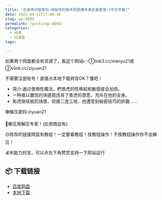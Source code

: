 ```yaml
---
title: "忍者拷问银堕帖~用秘传的银术把紧缚丰满忍者堕落~[中文字幕]"
date: 2025-04-11T17:49:34
slug: wp-8893
permalink: /posts/wp-8893/
categories:
  - 动漫
  - 动漫盖
tags:

---
```


如果两个网盘都没有资源了，看这个网站👉①link3.cc/xianyu21或②vlink.cc/ziyuan21

不需要注册账号！直接点本地下载转存OK？懂吧！

*   简介:通过使用性魔法，椚景虎的性唤起和敏感度会加倍。
*   一种难以置信的快感竟违背了景虎的意愿，充斥在他的全身。
*   影虎继续抵抗快感，但接二连三地，他遭受到秘密技巧的折磨……

🟢解压密码:ziyuan21

🔵解压用解压专家！(应用商店有)

🟡转存的链接网盘有教程！一定要看教程！按教程操作！不按教程操作你不会解压！

💰🈶能力的宝，可以点左下角赞赏支持一下网站运行

## 📦 下载链接
- [百度网盘](https://blziyuan21.com/pay-download/8893?key=ddf02ef3f4&down_id=0)
- [本地下载](https://blziyuan21.com/pay-download/8893?key=ddf02ef3f4&down_id=1)

